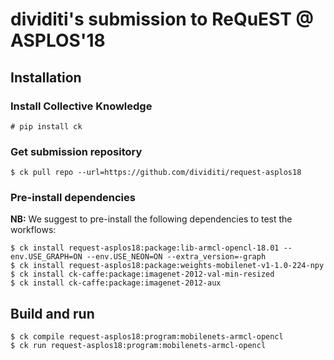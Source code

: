 # dividiti's submission to ReQuEST @ ASPLOS'18

## Installation

### Install Collective Knowledge

```
# pip install ck
```

### Get submission repository

```
$ ck pull repo --url=https://github.com/dividiti/request-asplos18
```

### Pre-install dependencies

**NB:** We suggest to pre-install the following dependencies to test the workflows:

```
$ ck install request-asplos18:package:lib-armcl-opencl-18.01 --env.USE_GRAPH=ON --env.USE_NEON=ON --extra_version=-graph
$ ck install request-asplos18:package:weights-mobilenet-v1-1.0-224-npy
$ ck install ck-caffe:package:imagenet-2012-val-min-resized
$ ck install ck-caffe:package:imagenet-2012-aux
```

## Build and run

```
$ ck compile request-asplos18:program:mobilenets-armcl-opencl
$ ck run request-asplos18:program:mobilenets-armcl-opencl
```
